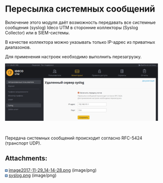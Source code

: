 # Пересылка системных сообщений

Включение этого модуля даёт возможность передавать все системные
сообщения (syslog) Ideco UTM в сторонние коллекторы (Syslog
Collector) или в SIEM-системы.

В качестве коллектора можно указывать только IP-адрес из приватных
диапазонов.

Для применения настроек необходимо выполнить перезагрузку.

![](attachments/5472407/11436175.png)

 

<div>

<div>

Передача системных сообщений происходит согласно RFC-5424 (транспорт
UDP).

</div>

</div>

<div class="pageSectionHeader">

## Attachments:

</div>

<div class="greybox" data-align="left">

![](images/icons/bullet_blue.gif)
[image2017-11-29\_14-14-28.png](attachments/5472407/5832738.png)
(image/png)  
![](images/icons/bullet_blue.gif)
[syslog.png](attachments/5472407/11436175.png) (image/png)  

</div>
